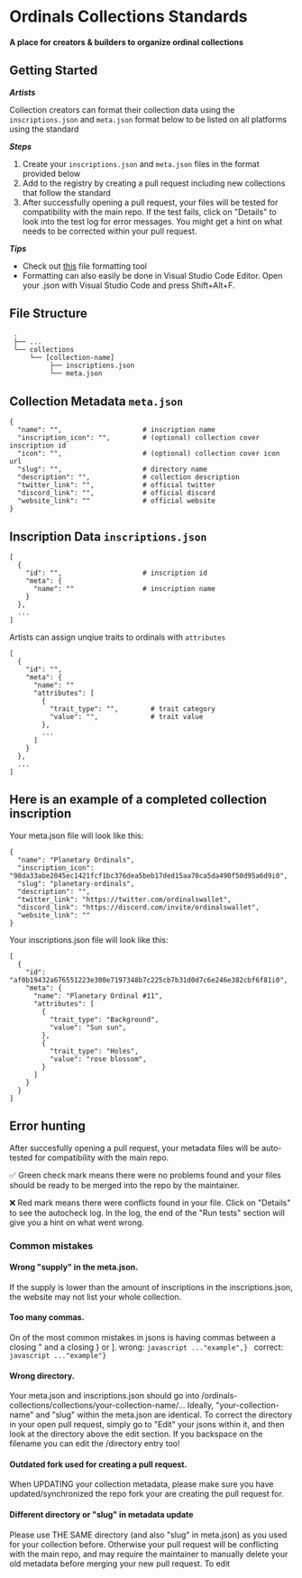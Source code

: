 # Ordinals Collections Standards

#### A place for creators &amp; builders to organize ordinal collections

## Getting Started

**_Artists_**

Collection creators can format their collection data using the `inscriptions.json` and `meta.json` format below to be listed on all platforms using the standard

**_Steps_**

1. Create your `inscriptions.json` and `meta.json` files in the format provided below
2. Add to the registry by creating a pull request including new collections that follow the standard
3. After successfully opening a pull request, your files will be tested for compatibility with the main repo. If the test fails, click on "Details" to look into the test log for error messages. You might get a hint on what needs to be corrected within your pull request. 

**_Tips_**
- Check out [this](https://ordinals-metadata-composer.vercel.app/) file formatting tool
- Formatting can also easily be done in Visual Studio Code Editor. Open your .json with Visual Studio Code and press Shift+Alt+F.

## File Structure

```
 .
 ├── ...
 └── collections
     └── [collection-name]
          ├── inscriptions.json
          └── meta.json
```

## Collection Metadata `meta.json`

```
{
  "name": "",                    # inscription name
  "inscription_icon": "",        # (optional) collection cover inscription id
  "icon": "",                    # (optional) collection cover icon url
  "slug": "",                    # directory name
  "description": "",             # collection description
  "twitter_link": "",            # official twitter
  "discord_link": "",            # official discord
  "website_link": ""             # official website
}
```

## Inscription Data `inscriptions.json`

```
[
  {
    "id": "",                    # inscription id
    "meta": {
      "name": ""                 # inscription name
    }
  },
  ...
]
```

Artists can assign unqiue traits to ordinals with `attributes`

```
[
  {
    "id": "",
    "meta": {
      "name": ""
      "attributes": [
        {
          "trait_type": "",        # trait category
          "value": "",             # trait value
        },
        ...
      ]
    }
  },
  ...
]
```

## Here is an example of a completed collection inscription

Your meta.json file will look like this:

```
{
  "name": "Planetary Ordinals",
  "inscription_icon": "98da33abe2045ec1421fcf1bc376dea5beb17ded15aa70ca5da490f50d95a6d9i0",
  "slug": "planetary-ordinals",
  "description": "",
  "twitter_link": "https://twitter.com/ordinalswallet",
  "discord_link": "https://discord.com/invite/ordinalswallet",
  "website_link": ""
}
```

Your inscriptions.json file will look like this:

```
[
  {
    "id": "af0b19432a676551223e300e7197348b7c225cb7b31d0d7c6e246e382cbf6f81i0",
    "meta": {
      "name": "Planetary Ordinal #11",
      "attributes": [
        {
          "trait_type": "Background",
          "value": "Sun sun",
        },
        {
          "trait_type": "Holes",
          "value": "rose blossom",
        }
      ]
    }
  }
]
```

## Error hunting 

After succesfully opening a pull request, your metadata files will be auto-tested for compatibility with the main repo. 

✅ Green check mark means there were no problems found and your files should be ready to be merged into the repo by the maintainer. 

❌ Red mark means there were conflicts found in your file. Click on "Details" to see the autocheck log. In the log, the end of the "Run tests" section will give you a hint on what went wrong. 

### Common mistakes

#### Wrong "supply" in the meta.json. 
If the supply is lower than the amount of inscriptions in the inscriptions.json, the website may not list your whole collection.

#### Too many commas. 
On of the most common mistakes in jsons is having commas between a closing " and a closing } or ].
wrong:
```javascript ..."example",} ``` 
correct: 
```javascript ..."example"} ```

#### Wrong directory. 
Your meta.json and inscriptions.json should go into /ordinals-collections/collections/your-collection-name/... 
Ideally, "your-collection-name" and "slug" within the meta.json are identical. To correct the directory in your open pull request, simply go to "Edit" your jsons within it, and then look at the directory above the edit section. If you backspace on the filename you can edit the /directory entry too!

#### Outdated fork used for creating a pull request. 
When UPDATING your collection metadata, please make sure you have updated/synchronized the repo fork your are creating the pull request for. 

#### Different directory or "slug" in metadata update 
Please use THE SAME directory (and also "slug" in meta.json) as you used for your collection before. Otherwise your pull request will be conflicting with the main repo, and may require the maintainer to manually delete your old metadata before merging your new pull request. To edit 
